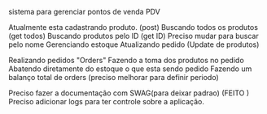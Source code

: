 sistema para gerenciar pontos de venda PDV

Atualmente esta cadastrando produto. (post)
Buscando todos os produtos (get todos)
Buscando produtos pelo ID (get ID) Preciso mudar para buscar pelo nome
Gerenciando estoque
Atualizando pedido (Update de produtos)

Realizando pedidos "Orders"
Fazendo a toma dos produtos no pedido
Abatendo diretamente do estoque o que esta sendo pedido
Fazendo um balanço total de orders (preciso melhorar para definir periodo)




Preciso fazer a documentação com SWAG(para deixar padrao) (FEITO )
Preciso adicionar logs para ter controle sobre a aplicação.
